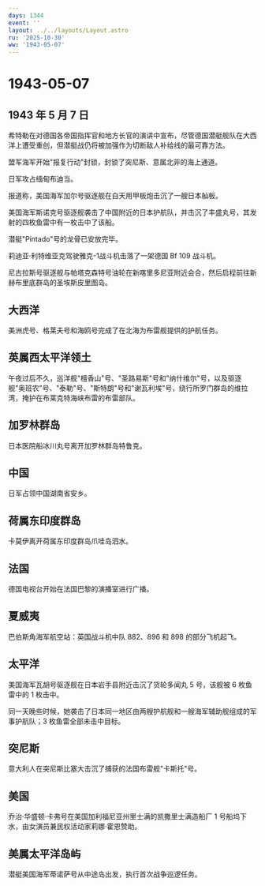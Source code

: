 ```yaml
---
days: 1344
event: ''
layout: ../../layouts/Layout.astro
ru: '2025-10-30'
ww: '1943-05-07'
---
```


# 1943-05-07

## 1943 年 5 月 7 日

希特勒在对德国各帝国指挥官和地方长官的演讲中宣布，尽管德国潜艇舰队在大西洋上遭受重创，但潜艇战仍将被加强作为切断敌人补给线的最可靠方法。

盟军海军开始"报复行动"封锁，封锁了突尼斯、意属北非的海上通道。

日军攻占缅甸布迪当。

报道称，美国海军加尔号驱逐舰在白天用甲板炮击沉了一艘日本舢板。

美国海军斯诺克号驱逐舰袭击了中国附近的日本护航队，并击沉了丰盛丸号，其发射的四枚鱼雷中有一枚击中了该船。

潜艇"Pintado"号的龙骨已安放完毕。

莉迪亚·利特维亚克驾驶雅克-1战斗机击落了一架德国 Bf 109 战斗机。

尼古拉斯号驱逐舰与帕塔克森特号油轮在新喀里多尼亚附近会合，然后启程前往新赫布里底群岛的圣埃斯皮里图岛。

## 大西洋

美洲虎号、格莱夫号和海鸥号完成了在北海为布雷舰提供的护航任务。

## 英属西太平洋领土

午夜过后不久，巡洋舰"檀香山"号、"圣路易斯"号和"纳什维尔"号，以及驱逐舰"奥班农"号、"泰勒"号、"斯特朗"号和"谢瓦利埃"号，绕行所罗门群岛的维拉湾，掩护在布莱克特海峡布雷的布雷部队。

## 加罗林群岛

日本医院船冰川丸号离开加罗林群岛特鲁克。

## 中国

日军占领中国湖南省安乡。

## 荷属东印度群岛

卡莫伊离开荷属东印度群岛爪哇岛泗水。

## 法国

德国电视台开始在法国巴黎的演播室进行广播。

## 夏威夷

巴伯斯角海军航空站：英国战斗机中队 882、896 和 898 的部分飞机起飞。

## 太平洋

美国海军瓦胡号驱逐舰在日本岩手县附近击沉了货轮多闻丸 5 号，该舰被 6
枚鱼雷中的 1 枚击中。

同一天晚些时候，她袭击了日本同一地区由两艘护航舰和一艘海军辅助舰组成的军事护航队；3
枚鱼雷全部未击中目标。

## 突尼斯

意大利人在突尼斯比塞大击沉了捕获的法国布雷舰"卡斯托"号。

## 美国

乔治·华盛顿·卡弗号在美国加利福尼亚州里士满的凯撒里士满造船厂 1
号船坞下水，由女演员兼民权活动家莉娜·霍恩赞助。

## 美属太平洋岛屿

潜艇美国海军蒂诺萨号从中途岛出发，执行首次战争巡逻任务。